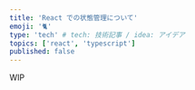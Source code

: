 ```yaml
---
title: 'React での状態管理について'
emoji: '🐈'
type: 'tech' # tech: 技術記事 / idea: アイデア
topics: ['react', 'typescript']
published: false
---
```


WIP
